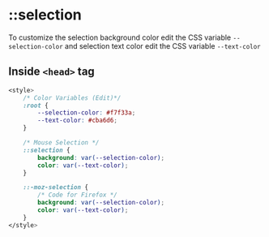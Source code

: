 # ::selection
To customize the selection background color edit the CSS variable `--selection-color` and selection text color edit the CSS variable `--text-color`

## Inside `<head>` tag
```CSS
<style>
    /* Color Variables (Edit)*/
    :root {
        --selection-color: #f7f33a;
        --text-color: #cba6d6;
    }

    /* Mouse Selection */
    ::selection {
        background: var(--selection-color);
        color: var(--text-color);
    }

    ::-moz-selection {
        /* Code for Firefox */
        background: var(--selection-color);
        color: var(--text-color);
    }
</style>
```




